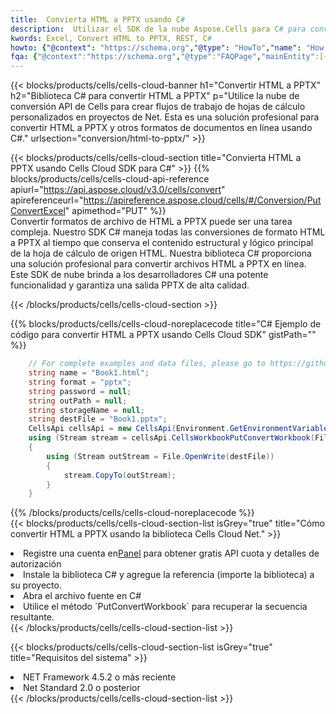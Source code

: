 ```yaml
---
title:  Convierta HTML a PPTX usando C#
description:  Utilizar el SDK de la nube Aspose.Cells para C# para convertir un archivo de formato HTML a un archivo de formato PPTX.
kwords: Excel, Convert HTML to PPTX, REST, C#
howto: {"@context": "https://schema.org","@type": "HowTo","name": "How to convert HTML to PPTX using the Cells Cloud Net library.","description": "How to convert HTML to PPTX using the Cells Cloud Net library.","image": {"@type": "ImageObject"},"url": "/net/conversion/html-to-pptx/","step": [{ "@type": "HowToStep","name": "How to convert HTML to PPTX using the Cells Cloud Net library. step 1", "image": {"@type": "ImageObject",},"url": "/net/conversion/html-to-pptx/","text": "Register an account at <a href='https://dashboard.aspose.cloud/'>Dashboard</a> to get free API quota & authorization details",},{ "@type": "HowToStep","name": "How to convert HTML to PPTX using the Cells Cloud Net library. step 1", "image": {"@type": "ImageObject",},"url": "/net/conversion/html-to-pptx/","text": "Install C# library and add the reference (import the library) to your project.",},{ "@type": "HowToStep","name": "How to convert HTML to PPTX using the Cells Cloud Net library. step 1", "image": {"@type": "ImageObject",},"url": "/net/conversion/html-to-pptx/","text": "Open the source file in C#",},{ "@type": "HowToStep","name": "How to convert HTML to PPTX using the Cells Cloud Net library. step 1", "image": {"@type": "ImageObject",},"url": "/net/conversion/html-to-pptx/","text": "Use the `PutConvertWorkbook` method to retrieve the resulting stream.",}, ],"supply": {"@type": "HowToSupply","name": "document"},"tool": [{"@type": "HowToTool","name": "Visual Studio, Visual Studio Code, Rider "},{"@type": "HowToTool","name": "Aspose Cells"}],"totalTime": "PT6M"}
fqa: {"@context":"https://schema.org","@type":"FAQPage","mainEntity":[{"@type":"Question","name":"Why convert file formats in C# using REST API?","acceptedAnswer":{"@type":"Answer","text":"Documents are encoded in many ways, and some files may be incompatible with the software you use. To open and read such files, just convert them to appropriate file formats.<br/><ol><li>Install .NET SDK and add the reference (import the library) to your project.</li><li>Open the source file in C# using REST API.</li><li>Call the PutConvertWorkbookRequest() method, passing an output filename with required extension.</li><li>Get the result of conversion as a separate file.</li></ol>"}},{"@type":"Question","name":"What file formats can I convert with your C# library?","acceptedAnswer":{"@type":"Answer","text":"We support a variety of file formats for conversion using .NET library, including XLSX, Excel, xls , PDF, CSV, HTML, Markdown, XML, PNG, JPG, TIFF, Json, TXT and many more."}},{"@type":"Question","name":"What is the maximum allowed file size for conversion using this .NET library?","acceptedAnswer":{"@type":"Answer","text":"There are no file size limits for format conversions using .NET library."}}]}
---
```

{{< blocks/products/cells/cells-cloud-banner h1="Convertir HTML a PPTX" h2="Biblioteca C# para convertir HTML a PPTX" p="Utilice la nube de conversión API de Cells para crear flujos de trabajo de hojas de cálculo personalizados en proyectos de Net. Esta es una solución profesional para convertir HTML a PPTX y otros formatos de documentos en línea usando C#." urlsection="conversion/html-to-pptx/" >}}

{{< blocks/products/cells/cells-cloud-section title="Convierta HTML a PPTX usando Cells Cloud SDK para C#" >}}
{{% blocks/products/cells/cells-cloud-api-reference apiurl="https://api.aspose.cloud/v3.0/cells/convert" apireferenceurl="https://apireference.aspose.cloud/cells/#/Conversion/PutConvertExcel" apimethod="PUT" %}}
<br/>
Convertir formatos de archivo de HTML a PPTX puede ser una tarea compleja. Nuestro SDK C# maneja todas las conversiones de formato HTML a PPTX al tiempo que conserva el contenido estructural y lógico principal de la hoja de cálculo de origen HTML. Nuestra biblioteca C# proporciona una solución profesional para convertir archivos HTML a PPTX en línea. Este SDK de nube brinda a los desarrolladores C# una potente funcionalidad y garantiza una salida PPTX de alta calidad.

{{< /blocks/products/cells/cells-cloud-section >}}

{{% blocks/products/cells/cells-cloud-noreplacecode title="C# Ejemplo de código para convertir HTML a PPTX usando Cells Cloud SDK" gistPath="" %}}
 
```cs
    // For complete examples and data files, please go to https://github.com/aspose-cells-cloud/aspose-cells-cloud-dotnet/
    string name = "Book1.html";
    string format = "pptx";
    string password = null;
    string outPath = null;
    string storageName = null;
    string destFile = "Book1.pptx";
    CellsApi cellsApi = new CellsApi(Environment.GetEnvironmentVariable("ProductClientId"), Environment.GetEnvironmentVariable("ProductClientSecret"));
    using (Stream stream = cellsApi.CellsWorkbookPutConvertWorkbook(File.OpenRead(name), format, password, outPath, storageName))
    {
        using (Stream outStream = File.OpenWrite(destFile))
        {
            stream.CopyTo(outStream);
        }
    }
```
 
{{% /blocks/products/cells/cells-cloud-noreplacecode %}}
<br/>
{{< blocks/products/cells/cells-cloud-section-list isGrey="true" title="Cómo convertir HTML a PPTX usando la biblioteca Cells Cloud Net." >}}
<li> Registre una cuenta en<a href="https://dashboard.aspose.cloud/">Panel</a> para obtener gratis API cuota y detalles de autorización</li>
<li>Instale la biblioteca C# y agregue la referencia (importe la biblioteca) a su proyecto.</li>
<li>Abra el archivo fuente en C#</li>
<li>Utilice el método `PutConvertWorkbook` para recuperar la secuencia resultante.</li>
{{< /blocks/products/cells/cells-cloud-section-list >}}

{{< blocks/products/cells/cells-cloud-section-list isGrey="true" title="Requisitos del sistema" >}}
<li>NET Framework 4.5.2 o más reciente</li>
<li>Net Standard 2.0 o posterior</li>
{{< /blocks/products/cells/cells-cloud-section-list >}}
